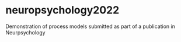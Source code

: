# neuropsychology2022
Demonstration of process models submitted as part of a publication in Neurpsychology
